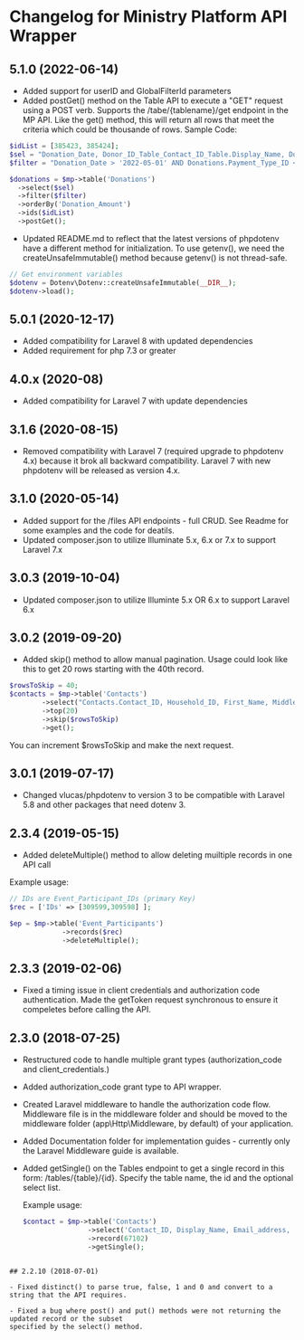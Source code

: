 # Changelog for Ministry Platform API Wrapper

## 5.1.0 (2022-06-14)
- Added support for userID and GlobalFilterId parameters
- Added postGet() method on the Table API to execute a "GET" request using a POST verb. Supports the /tabe/{tablename}/get endpoint 
in the MP API. Like the get() method, this will return all rows that meet the criteria which could be thousande of rows. Sample Code:

```php  
$idList = [385423, 385424];
$sel = "Donation_Date, Donor_ID_Table_Contact_ID_Table.Display_Name, Donation_Amount, Payment_Type_ID_Table.[Payment_Type]";
$filter = "Donation_Date > '2022-05-01' AND Donations.Payment_Type_ID <> 6 and Donations.Domain_ID = 1";

$donations = $mp->table('Donations')
  ->select($sel)
  ->filter($filter)
  ->orderBy('Donation_Amount')
  ->ids($idList)
  ->postGet(); 
```
- Updated README.md to reflect that the latest versions of phpdotenv have a different method for initialization. 
To use getenv(), we need the createUnsafeImmutable() method because getenv() is not thread-safe. 
 
```php
// Get environment variables
$dotenv = Dotenv\Dotenv::createUnsafeImmutable(__DIR__);
$dotenv->load();
```
## 5.0.1 (2020-12-17)
- Added compatibility for Laravel 8 with updated dependencies
- Added requirement for php 7.3 or greater


## 4.0.x (2020-08) 
- Added compatibility for Laravel 7 with update dependencies

## 3.1.6 (2020-08-15)
- Removed compatibility with Laravel 7 (required upgrade to phpdotenv 4.x) because it brok all backward compatibility.  Laravel 7 with new phpdotenv will be released as version 4.x.

## 3.1.0 (2020-05-14)
- Added support for the /files API endpoints - full CRUD.  See Readme for some examples and the code
for deatils.
- Updated composer.json to utilize Illuminate 5.x, 6.x or 7.x to support Laravel 7.x

## 3.0.3 (2019-10-04)
- Updated composer.json to utilize Illuminte 5.x OR 6.x to support Laravel 6.x

## 3.0.2 (2019-09-20)
- Added skip() method to allow manual pagination.  Usage could look like this to get 20 rows starting with the 40th record.
```php
$rowsToSkip = 40;
$contacts = $mp->table('Contacts')
        ->select("Contacts.Contact_ID, Household_ID, First_Name, Middle_Name, Last_Name, Display_Name, Gender_ID_Table.[Gender], Nickname")        
        ->top(20)
        ->skip($rowsToSkip)
        ->get();
```
You can increment $rowsToSkip and make the next request.

## 3.0.1 (2019-07-17)
- Changed vlucas/phpdotenv to version 3 to be compatible with Laravel 5.8 and other packages that need dotenv 3.

## 2.3.4 (2019-05-15)
- Added deleteMultiple() method to allow deleting muiltiple records in one API call

Example usage:

```php
// IDs are Event_Participant_IDs (primary Key)
$rec = ['IDs' => [309599,309598] ];

$ep = $mp->table('Event_Participants')
             ->records($rec)
             ->deleteMultiple();
```

## 2.3.3 (2019-02-06)
- Fixed a timing issue in client credentials and authorization code authentication.  Made the getToken request 
synchronous to ensure it compeletes before calling the API.


## 2.3.0 (2018-07-25)
- Restructured code to handle multiple grant types (authorization_code and client_credentials.)

- Added authorization_code grant type to API wrapper.

- Created Laravel middleware to handle the authorization code flow. Middleware file is in the middleware folder 
and should be moved to the middleware folder (app\Http\Middleware, by default) of your application.

- Added Documentation folder for implementation guides - currently only the Laravel Middleware guide is available.

- Added getSingle() on the Tables endpoint to get a single record in this form: /tables/{table}/{id}.  Specify 
the table name, the id and the optional select list.

  Example usage: 
  
  ```php
  $contact = $mp->table('Contacts')  			 
                  ->select('Contact_ID, Display_Name, Email_address, Mobile_Phone')
                  ->record(67102)
                  ->getSingle();

```

## 2.2.10 (2018-07-01)

- Fixed distinct() to parse true, false, 1 and 0 and convert to a string that the API requires.

- Fixed a bug where post() and put() methods were not returning the updated record or the subset 
specified by the select() method.
